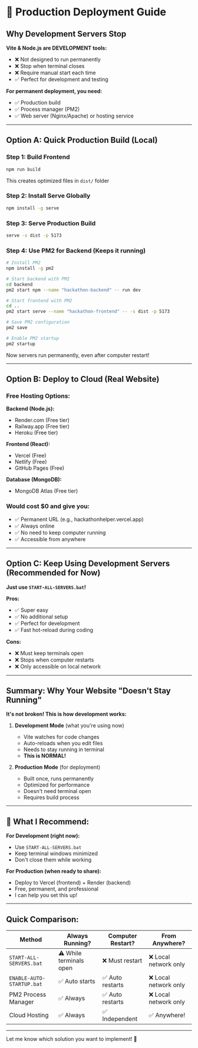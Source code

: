# 🚀 Production Deployment Guide

## Why Development Servers Stop

**Vite & Node.js are DEVELOPMENT tools:**
- ❌ Not designed to run permanently
- ❌ Stop when terminal closes
- ❌ Require manual start each time
- ✅ Perfect for development and testing

**For permanent deployment, you need:**
- ✅ Production build
- ✅ Process manager (PM2)
- ✅ Web server (Nginx/Apache) or hosting service

---

## Option A: Quick Production Build (Local)

### Step 1: Build Frontend
```bash
npm run build
```
This creates optimized files in `dist/` folder

### Step 2: Install Serve Globally
```bash
npm install -g serve
```

### Step 3: Serve Production Build
```bash
serve -s dist -p 5173
```

### Step 4: Use PM2 for Backend (Keeps it running)
```bash
# Install PM2
npm install -g pm2

# Start backend with PM2
cd backend
pm2 start npm --name "hackathon-backend" -- run dev

# Start frontend with PM2
cd ..
pm2 start serve --name "hackathon-frontend" -- -s dist -p 5173

# Save PM2 configuration
pm2 save

# Enable PM2 startup
pm2 startup
```

Now servers run permanently, even after computer restart!

---

## Option B: Deploy to Cloud (Real Website)

### Free Hosting Options:

**Backend (Node.js):**
- Render.com (Free tier)
- Railway.app (Free tier)
- Heroku (Free tier)

**Frontend (React):**
- Vercel (Free)
- Netlify (Free)
- GitHub Pages (Free)

**Database (MongoDB):**
- MongoDB Atlas (Free tier)

### Would cost $0 and give you:
- ✅ Permanent URL (e.g., hackathonhelper.vercel.app)
- ✅ Always online
- ✅ No need to keep computer running
- ✅ Accessible from anywhere

---

## Option C: Keep Using Development Servers (Recommended for Now)

**Just use `START-ALL-SERVERS.bat`!**

**Pros:**
- ✅ Super easy
- ✅ No additional setup
- ✅ Perfect for development
- ✅ Fast hot-reload during coding

**Cons:**
- ❌ Must keep terminals open
- ❌ Stops when computer restarts
- ❌ Only accessible on local network

---

## Summary: Why Your Website "Doesn't Stay Running"

**It's not broken! This is how development works:**

1. **Development Mode** (what you're using now)
   - Vite watches for code changes
   - Auto-reloads when you edit files
   - Needs to stay running in terminal
   - **This is NORMAL!**

2. **Production Mode** (for deployment)
   - Built once, runs permanently
   - Optimized for performance
   - Doesn't need terminal open
   - Requires build process

---

## 🎯 What I Recommend:

**For Development (right now):**
- Use `START-ALL-SERVERS.bat`
- Keep terminal windows minimized
- Don't close them while working

**For Production (when ready to share):**
- Deploy to Vercel (frontend) + Render (backend)
- Free, permanent, and professional
- I can help you set this up!

---

## Quick Comparison:

| Method | Always Running? | Computer Restart? | From Anywhere? |
|--------|----------------|-------------------|----------------|
| `START-ALL-SERVERS.bat` | ⚠️ While terminals open | ❌ Must restart | ❌ Local network only |
| `ENABLE-AUTO-STARTUP.bat` | ✅ Auto starts | ✅ Auto restarts | ❌ Local network only |
| PM2 Process Manager | ✅ Always | ✅ Auto restarts | ❌ Local network only |
| Cloud Hosting | ✅ Always | ✅ Independent | ✅ Anywhere! |

---

Let me know which solution you want to implement! 🚀
